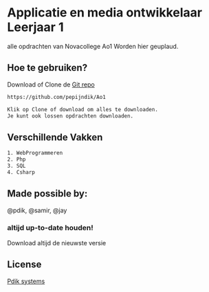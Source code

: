 # Applicatie en media ontwikkelaar Leerjaar 1

alle opdrachten van Novacollege Ao1 Worden hier geuplaud.

## Hoe te gebruiken?

Download of Clone de [Git repo](https://github.com/pepijndik/Ao1)

```bash
https://github.com/pepijndik/Ao1

Klik op Clone of download om alles te downloaden.
Je kunt ook lossen opdrachten downloaden.
```

##  Verschillende Vakken

```bash
1. WebProgrammeren
2. Php
3. SQL
4. Csharp
```

## Made possible by:
@pdik,  @samir, @jay

### altijd up-to-date houden!
Download altijd de nieuwste versie

## License
[Pdik systems](https://pdik.nl/)
